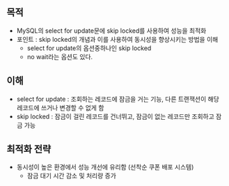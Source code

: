 ## 목적
+ MySQL의 select for update문에 skip locked를 사용하여 성능을 최적화
+ 포인트 : skip locked의 개념과 이를 사용하여 동시성을 향상시키는 방법을 이해
  - select for update의 옵션중하나인 skip locked
  - no wait라는 옵션도 있다.

## 이해
+ select for update : 조회하는 레코드에 잠금을 거는 기능, 다른 트랜잭션이 해당 레코드에 쓰거나 변경할 수 없게 함
+ skip locked : 잠금이 걸린 레코드를 건너뛰고, 잠금이 없는 레코드만 조회하고 잠금 가능

## 최적화 전략
+ 동시성이 높은 환경에서 성능 개선에 유리함 (선착순 쿠폰 배포 시스템)
  - 잠금 대기 시간 감소 및 처리량 증가
 
